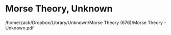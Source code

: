 # Morse Theory, Unknown

/home/zack/Dropbox/Library/Unknown/Morse Theory (676)/Morse Theory - Unknown.pdf

